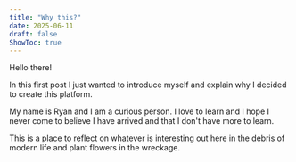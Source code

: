 ```yaml
---
title: "Why this?"
date: 2025-06-11
draft: false
ShowToc: true
---
```

Hello there!

In this first post I just wanted to introduce myself and explain why I decided to create this platform.

My name is Ryan and I am a curious person. I love to learn and I hope I never come to believe I have arrived and that I don't have more to learn.

This is a place to reflect on whatever is interesting out here in the debris of modern life and plant flowers in the wreckage.

